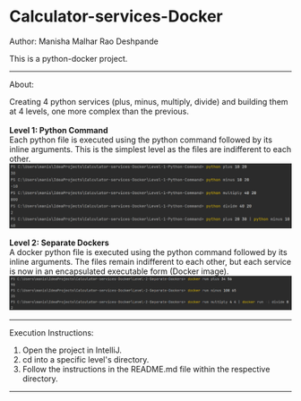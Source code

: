 # Calculator-services-Docker

Author: Manisha Malhar Rao Deshpande

This is a python-docker project.
 
<hr>
About:

Creating 4 python services (plus, minus, multiply, divide)
and building them at 4 levels, one more complex than the previous.
<br>
<br>
<b>Level 1: Python Command</b>
<br>
Each python file is executed using the python command followed by its inline arguments.
This is the simplest level as the files are indifferent to each other.
<br>
![Level 1](resources/Docker-Level-1.png)
<br>

<b>Level 2: Separate Dockers</b>
<br>
A docker python file is executed using the python command followed by its inline arguments.
The files remain indifferent to each other, but each service is now in an encapsulated executable form (Docker image).
<br>
![Level 1](resources/Docker-Level-2.png)
<br>


<hr>

Execution Instructions:

1. Open the project in IntelliJ.
2. cd into a specific level's directory.
3. Follow the instructions in the README.md file within the respective directory.

<hr>